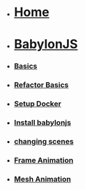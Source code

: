 <!-- docs/_sidebar.md -->

* [<h1>Home</h1>](/)
* [<h1>BabylonJS</h1>](/Block_3/README.md)
* [<h3>Basics</h3>](Block_3/section_1/html5_intro.md)
* [<h3>Refactor Basics</h3>](Block_3/section_1b/refactor.md)
* [<h3>Setup Docker</h3>](Block_3/section_2/setup.md)
* [<h3>Install babylonjs</h3>](Block_3/section_3/section_3.md)
* [<h3>changing scenes</h3>](Block_3/section_4/section_4.md)
* [<h3>Frame Animation</h3>](Block_3/section_6/section_6.md)
* [<h3>Mesh Animation</h3>](Block_3/section_7/section_7.md)
<!--
* [<h3>Environments</h3>](Block_3/section_2/section_2.md)
* [<h3>Player Movement and Interaction</h3>](Block_3/section_3/section_3.md)
* [<h3>Sprite Animation</h3>](Block_1/section_4/section_4.md) 
* [<h3>Player Mechanics</h3>](Block_1/section_5/section_5.md) 
* [<h3>Physics, particles emitters and shaders</h3>](Block_1/section_6/section_6.md) 
* [<h3>User Interface</h3>](Block_1/section_7/section_8.md) 
* [<h3>Sprite Animation</h3>](Block_1/section_8/section_8.md) 

* [<h3>Village scenes</h3>](Block_3/section_5/section_5.md)
->